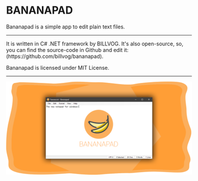 # BANANAPAD
Bananapad is a simple app to edit plain text files.
<hr>
It is written in C# .NET framework by BILLVOG. It's also open-source, so, you can find the source-code in Github and edit it: (https://github.com/billvog/bananapad).

Bananapad is licensed under MIT License.
<hr>

![showcase image](https://github.com/billvog/bananapad/raw/master/Bananapad/assets/icons/Showcase.png)
